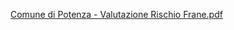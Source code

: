 [Comune di Potenza - Valutazione Rischio Frane.pdf](https://github.com/user-attachments/files/20694810/Comune.di.Potenza.-.Valutazione.Rischio.Frane.pdf)
